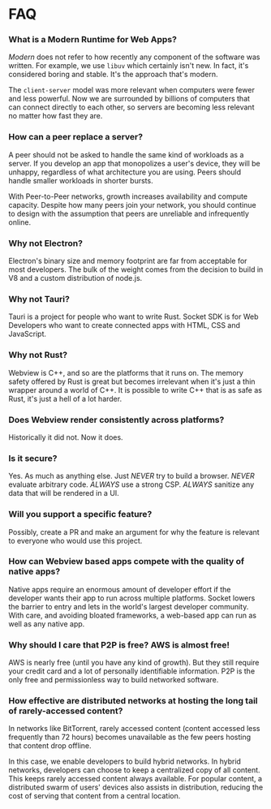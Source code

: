 # FAQ

### What is a Modern Runtime for Web Apps?

*Modern* does not refer to how recently any component of the software was 
written. For example, we use `libuv` which certainly isn't new. In fact, it's 
considered boring and stable. It's the approach that's modern.

The `client-server` model was more relevant when computers were fewer and less
powerful. Now we are surrounded by billions of computers that can connect
directly to each other, so servers are becoming less relevant no matter how fast
they are.

### How can a peer replace a server?

A peer should not be asked to handle the same kind of workloads as a server. If
you develop an app that monopolizes a user's device, they will be unhappy,
regardless of what architecture you are using. Peers should handle smaller
workloads in shorter bursts.

With Peer-to-Peer networks, growth increases availability and compute capacity. 
Despite how many peers join your network, you should continue to design with the 
assumption that peers are unreliable and infrequently online.

### Why not Electron?

Electron's binary size and memory footprint are far from acceptable for most 
developers. The bulk of the weight comes from the decision to build in V8 and 
a custom distribution of node.js.

### Why not Tauri?

Tauri is a project for people who want to write Rust. Socket SDK is for Web
Developers who want to create connected apps with HTML, CSS and JavaScript.


### Why not Rust?

Webview is C++, and so are the platforms that it runs on. The memory safety offered 
by Rust is great but becomes irrelevant when it's just a thin wrapper around a 
world of C++. It is possible to write C++ that is as safe as Rust, it's just a 
hell of a lot harder.

### Does Webview render consistently across platforms?

Historically it did not. Now it does.


### Is it secure?

Yes. As much as anything else. Just *NEVER* try to build a browser. *NEVER*
evaluate arbitrary code. *ALWAYS* use a strong CSP. *ALWAYS* sanitize any
data that will be rendered in a UI.

### Will you support a specific feature?

Possibly, create a PR and make an argument for why the feature is relevant to
everyone who would use this project.


### How can Webview based apps compete with the quality of native apps?

Native apps require an enormous amount of developer effort if the developer 
wants their app to run across multiple platforms. Socket lowers the
barrier to entry and lets in the world's largest developer community. With care, and
avoiding bloated frameworks, a web-based app can run as well as any native app.

### Why should I care that P2P is free? AWS is almost free!


AWS is nearly free (until you have any kind of growth). But they still require your 
credit card and a lot of personally identifiable information. P2P is the only free 
and permissionless way to build networked software.

### How effective are distributed networks at hosting the long tail of rarely-accessed content?

In networks like BitTorrent, rarely accessed content (content accessed less frequently than 72 hours) 
becomes unavailable as the few peers hosting that content drop offline.

In this case, we enable developers to build hybrid networks. In hybrid networks, developers can 
choose to keep a centralized copy of all content. This keeps rarely accessed content always available. 
For popular content, a distributed swarm of users' devices also assists in distribution, reducing the 
cost of serving that content from a central location.


